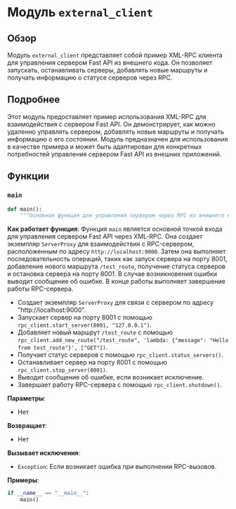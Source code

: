 # Модуль `external_client`

## Обзор

Модуль `external_client` представляет собой пример XML-RPC клиента для управления сервером Fast API из внешнего кода. Он позволяет запускать, останавливать серверы, добавлять новые маршруты и получать информацию о статусе серверов через RPC.

## Подробнее

Этот модуль предоставляет пример использования XML-RPC для взаимодействия с сервером Fast API. Он демонстрирует, как можно удаленно управлять сервером, добавлять новые маршруты и получать информацию о его состоянии. Модуль предназначен для использования в качестве примера и может быть адаптирован для конкретных потребностей управления сервером Fast API из внешних приложений.

## Функции

### `main`

```python
def main():
    """Основная функция для управления сервером через RPC из внешнего кода."""
```

**Как работает функция**:
Функция `main` является основной точкой входа для управления сервером Fast API через XML-RPC. Она создает экземпляр `ServerProxy` для взаимодействия с RPC-сервером, расположенным по адресу `http://localhost:9000`. Затем она выполняет последовательность операций, таких как запуск сервера на порту 8001, добавление нового маршрута `/test_route`, получение статуса серверов и остановка сервера на порту 8001. В случае возникновения ошибки выводит сообщение об ошибке. В конце работы выполняет завершение работы RPC-сервера.

   - Создает экземпляр `ServerProxy` для связи с сервером по адресу "http://localhost:9000".
   - Запускает сервер на порту 8001 с помощью `rpc_client.start_server(8001, "127.0.0.1")`.
   - Добавляет новый маршрут `/test_route` с помощью `rpc_client.add_new_route("/test_route", 'lambda: {"message": "Hello from test_route"}', ["GET"])`.
   - Получает статус серверов с помощью `rpc_client.status_servers()`.
   - Останавливает сервер на порту 8001 с помощью `rpc_client.stop_server(8001)`.
   - Выводит сообщение об ошибке, если возникает исключение.
   - Завершает работу RPC-сервера с помощью `rpc_client.shutdown()`.

**Параметры**:
- Нет

**Возвращает**:
- Нет

**Вызывает исключения**:
- `Exception`: Если возникает ошибка при выполнении RPC-вызовов.

**Примеры**:

```python
if __name__ == "__main__":
    main()
```